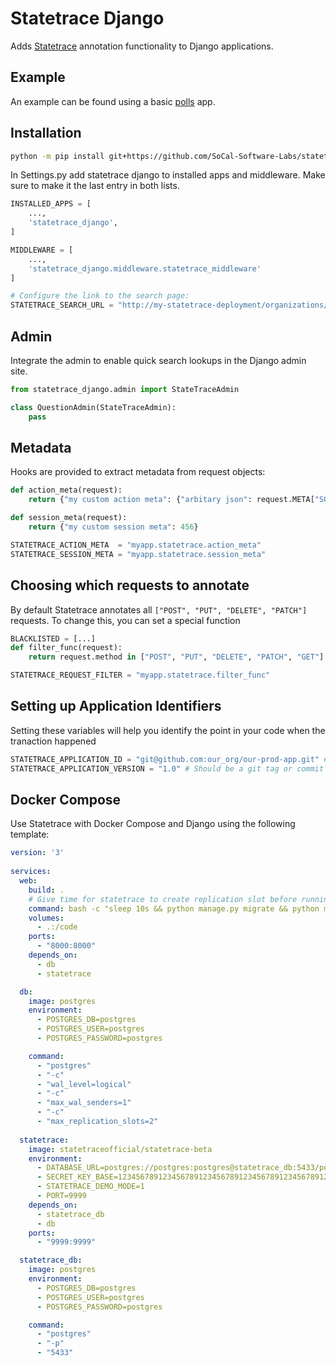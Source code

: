 # Statetrace Django

Adds [Statetrace](https://statetrace.com) annotation functionality to Django applications.

## Example

An example can be found using a basic [polls](https://github.com/SoCal-Software-Labs/statetrace-example-django) app.

## Installation

```bash
python -m pip install git+https://github.com/SoCal-Software-Labs/statetrace_django
```

In Settings.py add statetrace django to installed apps and middleware. Make sure to make it the last entry in both lists.


```python
INSTALLED_APPS = [
    ...,
    'statetrace_django',
]

MIDDLEWARE = [
    ...,
    'statetrace_django.middleware.statetrace_middleware'
]

# Configure the link to the search page:
STATETRACE_SEARCH_URL = "http://my-statetrace-deployment/organizations/1/environments/1/frames?database_id=1"

```

## Admin

Integrate the admin to enable quick search lookups in the Django admin site.

```python
from statetrace_django.admin import StateTraceAdmin

class QuestionAdmin(StateTraceAdmin):
    pass
```

## Metadata

Hooks are provided to extract metadata from request objects:


```python
def action_meta(request):
    return {"my custom action meta": {"arbitary json": request.META["SOME_META"]}}

def session_meta(request):
    return {"my custom session meta": 456}

```

```python
STATETRACE_ACTION_META  = "myapp.statetrace.action_meta"
STATETRACE_SESSION_META = "myapp.statetrace.session_meta"
```


## Choosing which requests to annotate

By default Statetrace annotates all `["POST", "PUT", "DELETE", "PATCH"]` requests. To change this, you can set a special function

```python
BLACKLISTED = [...]
def filter_func(request):
    return request.method in ["POST", "PUT", "DELETE", "PATCH", "GET"] and request.url not in BLACKLISTED

```


```python
STATETRACE_REQUEST_FILTER = "myapp.statetrace.filter_func"
```


## Setting up Application Identifiers
Setting these variables will help you identify the point in your code when the tranaction happened

```python
STATETRACE_APPLICATION_ID = "git@github.com:our_org/our-prod-app.git" # Identify the code base
STATETRACE_APPLICATION_VERSION = "1.0" # Should be a git tag or commit to identify the point in code
```


## Docker Compose

Use Statetrace with Docker Compose and Django using the following template:

```yaml
version: '3'
    
services:
  web:
    build: .
    # Give time for statetrace to create replication slot before running migrations
    command: bash -c "sleep 10s && python manage.py migrate && python manage.py runserver 0.0.0.0:8000"
    volumes:
      - .:/code
    ports:
      - "8000:8000"
    depends_on:
      - db
      - statetrace

  db:
    image: postgres
    environment:
      - POSTGRES_DB=postgres
      - POSTGRES_USER=postgres
      - POSTGRES_PASSWORD=postgres

    command:
      - "postgres"
      - "-c"
      - "wal_level=logical"
      - "-c"
      - "max_wal_senders=1"
      - "-c"
      - "max_replication_slots=2"
  
  statetrace:
    image: statetraceofficial/statetrace-beta
    environment:
      - DATABASE_URL=postgres://postgres:postgres@statetrace_db:5433/postgres
      - SECRET_KEY_BASE=123456789123456789123456789123456789123456789123456789123456789123456789
      - STATETRACE_DEMO_MODE=1
      - PORT=9999
    depends_on:
      - statetrace_db
      - db
    ports:
      - "9999:9999"

  statetrace_db:
    image: postgres
    environment:
      - POSTGRES_DB=postgres
      - POSTGRES_USER=postgres
      - POSTGRES_PASSWORD=postgres

    command:
      - "postgres"
      - "-p"
      - "5433"
  
  
```
